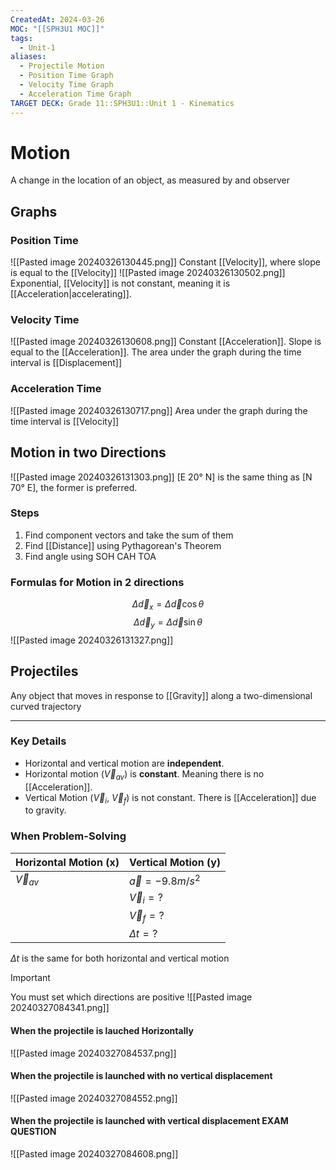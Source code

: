 ```yaml
---
CreatedAt: 2024-03-26
MOC: "[[SPH3U1 MOC]]"
tags:
  - Unit-1
aliases:
  - Projectile Motion
  - Position Time Graph
  - Velocity Time Graph
  - Acceleration Time Graph
TARGET DECK: Grade 11::SPH3U1::Unit 1 - Kinematics
---
```


# Motion
A change in the location of an object, as measured by and observer


## Graphs

### Position Time
![[Pasted image 20240326130445.png]]
Constant [[Velocity]], where slope is equal to the [[Velocity]]
![[Pasted image 20240326130502.png]]
Exponential, [[Velocity]] is not constant, meaning it is [[Acceleration|accelerating]].


### Velocity Time
![[Pasted image 20240326130608.png]]
Constant [[Acceleration]]. Slope is equal to the [[Acceleration]]. The area under the graph during the time interval is [[Displacement]]


### Acceleration Time
![[Pasted image 20240326130717.png]]
Area under the graph during the time interval is [[Velocity]]



## Motion in two Directions
![[Pasted image 20240326131303.png]]
[E 20° N] is the same thing as [N 70° E], the former is preferred.


### Steps
1. Find component vectors and take the sum of them
2. Find [[Distance]] using Pythagorean's Theorem
3. Find angle using SOH CAH TOA


### Formulas for Motion in 2 directions
$$ \Delta \vec{d}_{x} = \Delta \vec{d} \cos \theta$$
$$ \Delta \vec{d}_{y} = \Delta \vec{d} \sin \theta$$
![[Pasted image 20240326131327.png]]


## Projectiles
Any object that moves in response to [[Gravity]] along a two-dimensional curved trajectory
___
### Key Details
- Horizontal and vertical motion are **independent**.
- Horizontal motion ($\vec{V}_{av}$) is **constant**. Meaning there is no [[Acceleration]].
- Vertical Motion ($\vec{V}_{i}$, $\vec{V}_{f}$) is not constant. There is [[Acceleration]] due to gravity.


### When Problem-Solving

| Horizontal Motion (x) | Vertical Motion (y)   |
| --------------------- | --------------------- |
| $\vec{V}_{av}$        | $\vec{a} = -9.8m/s^2$ |
|                       | $\vec{V}_{i} = ?$     |
|                       | $\vec{V}_{f} = ?$     |
|                       | $\Delta t = ?$        |
$\Delta t$ is the same for both horizontal and vertical motion



> [!IMPORTANT]
> You must set which directions are positive
> ![[Pasted image 20240327084341.png]]
>



#### When the projectile is lauched Horizontally

![[Pasted image 20240327084537.png]]

#### When the projectile is launched with no vertical displacement
![[Pasted image 20240327084552.png]]


#### When the projectile is launched with vertical displacement **EXAM QUESTION**
![[Pasted image 20240327084608.png]]


